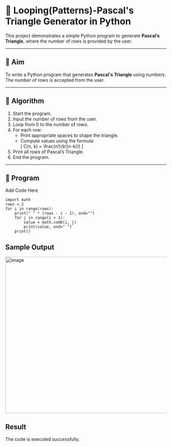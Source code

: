 # 🔺 Looping(Patterns)-Pascal's Triangle Generator in Python

This project demonstrates a simple Python program to generate **Pascal’s Triangle**, where the number of rows is provided by the user.

---

## 🎯 Aim

To write a Python program that generates **Pascal's Triangle** using numbers. The number of rows is accepted from the user.

---

## 🧠 Algorithm

1. Start the program.
2. Input the number of rows from the user.
3. Loop from 0 to the number of rows.
4. For each row:
   - Print appropriate spaces to shape the triangle.
   - Compute values using the formula:  
     \[
     C(n, k) = \frac{n!}{k!(n-k)!}
     \]
5. Print all rows of Pascal’s Triangle.
6. End the program.

---

## 🧪 Program
Add Code Here
```
import math
rows = 2
for i in range(rows):
    print(" " * (rows - i - 1), end="")
    for j in range(i + 1):
        value = math.comb(i, j)  
        print(value, end=" ")
    print()  
```


## Sample Output
<img width="1685" height="487" alt="image" src="https://github.com/user-attachments/assets/d57b206c-d49e-4387-8a3d-2642b967026d" />

## Result
The code is executed successfully.
